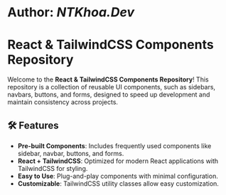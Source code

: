 # Author: **_NTKhoa.Dev_**
# React & TailwindCSS Components Repository  


Welcome to the **React & TailwindCSS Components Repository**! This repository is a collection of reusable UI components, such as sidebars, navbars, buttons, and forms, designed to speed up development and maintain consistency across projects.  

## 🛠 Features  
- **Pre-built Components**: Includes frequently used components like sidebar, navbar, buttons, and forms.  
- **React + TailwindCSS**: Optimized for modern React applications with TailwindCSS for styling.  
- **Easy to Use**: Plug-and-play components with minimal configuration.  
- **Customizable**: TailwindCSS utility classes allow easy customization.  
